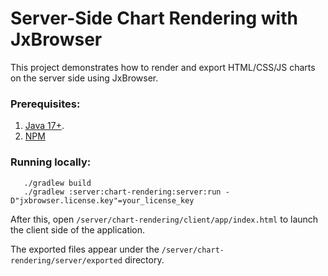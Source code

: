 # Server-Side Chart Rendering with JxBrowser

This project demonstrates how to render and export HTML/CSS/JS charts on the server side using JxBrowser.

### Prerequisites:
1. [Java 17+][java].
2. [NPM][npm]

### Running locally:
```shell
   ./gradlew build
   ./gradlew :server:chart-rendering:server:run -D"jxbrowser.license.key"=your_license_key
```
After this, open `/server/chart-rendering/client/app/index.html` to launch the client side of the application.

The exported files appear under the `/server/chart-rendering/server/exported` directory.

[java]: (https://www.azul.com/downloads/#zulu)
[npm]: (https://nodejs.org/en/download)
